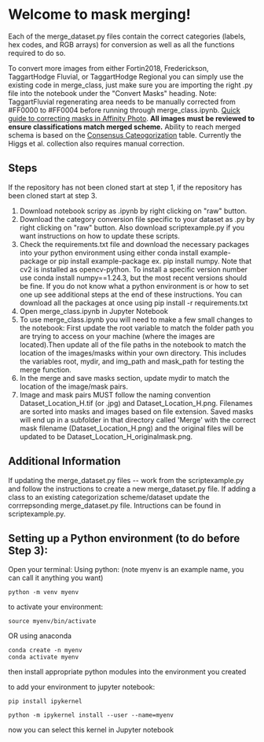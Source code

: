 # Welcome to mask merging!

Each of the merge_dataset.py files contain the correct categories (labels, hex codes, and RGB arrays) for conversion as well as all the functions required to do so.

To convert more images from either Fortin2018, Frederickson, TaggartHodge Fluvial, or TaggartHodge Regional you can simply use the existing code in merge_class, just make sure you are importing the right .py file into the notebook under the "Convert Masks" heading. Note: TaggartFluvial regenerating area needs to be manually corrected from #FF0000 to #FF0004 before running through merge_class.ipynb. [Quick guide to correcting masks in Affinity Photo](https://docs.google.com/document/d/1k6aSSUPxIlGXiu5I-dNbBTYAGT0lE0akCzrE0JGMY-Y/edit?usp=share_link). __All images must be reviewed to ensure classifications match merged scheme.__ Ability to reach merged schema is based on the [Consensus Cateogorization](https://www.google.com/url?q=https://docs.google.com/spreadsheets/d/1hoETdLEM5VlAI0T7wLzS9dZVotSBIjezb6bnjZ6-5f8/edit%23gid%3D1971148706&sa=D&source=docs&ust=1688071877295900&usg=AOvVaw1huZf8O3mKstBpZ4rxRhPt) table. Currently the Higgs et al. collection also requires manual correction.

## Steps

If the repository has not been cloned start at step 1, if the repository has been cloned start at step 3.
1) Download notebook scripy as .ipynb by right clicking on "raw" button.
2) Download the category conversion file specific to your dataset as .py by right clicking on "raw" button. Also download scriptexample.py if you want instructions on how to update these scripts.
3) Check the requirements.txt file and download the necessary packages into your python environment using either conda install example-package or pip install example-package ex. pip install numpy. Note that cv2 is installed as opencv-python. To install a specific version number use conda install numpy==1.24.3, but the most recent versions should be fine. If you do not know what a python environment is or how to set one up see additional steps at the end of these instructions. You can download all the packages at once using pip install -r requirements.txt
4) Open merge_class.ipynb in Jupyter Notebook
5) To use merge_class.ipynb you will need to make a few small changes to the notebook: First update the root variable to match the folder path you are trying to access on your machine (where the images are located).Then update all of the file paths in the notebook to match the location of the images/masks within your own directory. This includes the variables root, mydir, and img_path and mask_path for testing the merge function.
6) In the merge and save masks section, update mydir to match the location of the image/mask pairs.
8) Image and mask pairs MUST follow the naming convention Dataset_Location_H.tif (or .jpg) and Dataset_Location_H.png. Filenames are sorted into masks and images based on file extension. Saved masks will end up in a subfolder in that directory called 'Merge' with the correct mask filename (Dataset_Location_H.png) and the original files will be updated to be Dataset_Location_H_originalmask.png.

## Additional Information

If updating the merge_dataset.py files -- work from the scriptexample.py and follow the instructions to create a new merge_dataset.py file. If adding a class to an existing categorization scheme/dataset update the corrrepsonding merge_dataset.py file. Intructions can be found in scriptexample.py.

## Setting up a Python environment (to do before Step 3):

Open your terminal:
Using python: (note myenv is an example name, you can call it anything you want)
 
    python -m venv myenv

to activate your environment:

    source myenv/bin/activate 

OR using anaconda

    conda create -n myenv
    conda activate myenv

then install appropriate python modules into the environment you created

to add your environment to jupyter notebook:

    pip install ipykernel
    
    python -m ipykernel install --user --name=myenv
    
now you can select this kernel in Jupyter notebook
    
    
